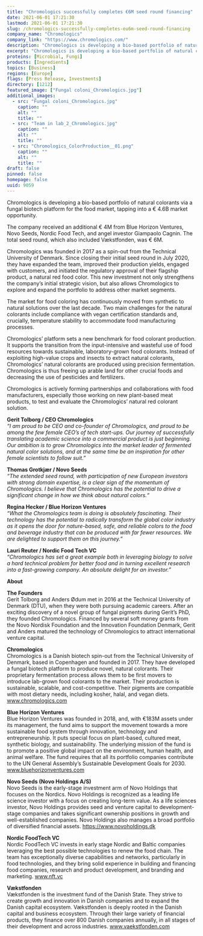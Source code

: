 ```yaml
---
title: "Chromologics successfully completes €6M seed round financing"
date: 2021-06-01 17:21:30
lastmod: 2021-06-01 17:21:30
slug: /chromologics-successfully-completes-eu6m-seed-round-financing
company_name: "Chromologics"
company_link: "https://www.chromologics.com/"
description: "Chromologics is developing a bio-based portfolio of natural colorants via a fungal biotech platform for the food market, tapping into a € 4.6B market opportunity. The company received an additional € 4M from Blue Horizon Ventures, Novo Seeds, Nordic Food Tech, and angel investor Giampaolo Cagnin. The total seed round, which also included Vækstfonden, was € 6M."
excerpt: "Chromologics is developing a bio-based portfolio of natural colorants via a fungal biotech platform for the food market, tapping into a € 4.6B market opportunity. The company received an additional € 4M from Blue Horizon Ventures, Novo Seeds, Nordic Food Tech, and angel investor Giampaolo Cagnin. The total seed round, which also included Vækstfonden, was € 6M."
proteins: [Microbial, Fungi]
products: [Ingredients]
topics: [Business]
regions: [Europe]
flags: [Press Release, Investments]
directory: [1212]
featured_image: ["Fungal coloni_Chromologics.jpg"]
additional_images:
  - src: "Fungal coloni_Chromologics.jpg"
    caption: ""
    alt: ""
    title: ""
  - src: "Team in lab_2_Chromologics.jpg"
    caption: ""
    alt: ""
    title: ""
  - src: "Chromologics_ColorProduction__01.png"
    caption: ""
    alt: ""
    title: ""
draft: false
pinned: false
homepage: false
uuid: 9059
---
```

<p>Chromologics is developing a bio-based portfolio of natural colorants via a fungal biotech platform for the food market, tapping into a € 4.6B market opportunity.</p>
<p>The company received an additional € 4M from Blue Horizon Ventures, Novo Seeds, Nordic Food Tech, and angel investor Giampaolo Cagnin. The total seed round, which also included Vækstfonden, was € 6M.</p>
<p>Chromologics was founded in 2017 as a spin-out from the Technical University of Denmark. Since closing their initial seed round in July 2020, they have expanded the team, improved their production yields, engaged with customers, and initiated the regulatory approval of their flagship product, a natural red food color. This new investment not only strengthens the company’s initial strategic vision, but also allows Chromologics to explore and expand the portfolio to address other market segments.</p>
<p>The market for food coloring has continuously moved from synthetic to natural solutions over the last decade. Two main challenges for the natural colorants include compliance with vegan certification standards and, crucially, temperature stability to accommodate food manufacturing processes.</p>
<p>Chromologics’ platform sets a new benchmark for food colorant production. It supports the transition from the input-intensive and wasteful use of food resources towards sustainable, laboratory-grown food colorants. Instead of exploiting high-value crops and insects to extract natural colorants, Chromologics’ natural colorants are produced using precision fermentation. Chromologics is thus freeing up arable land for other crucial foods and decreasing the use of pesticides and fertilizers.</p>
<p>Chromologics is actively forming partnerships and collaborations with food manufacturers, especially those working on new plant-based meat products, to test and evaluate the Chromologics’ natural red colorant solution.</p>
<p><strong>Gerit Tolborg / CEO Chromologics</strong><br />
<em>“I am proud to be CEO and co-founder of Chromologics, and proud to be among the few female CEO’s of tech start-ups. Our journey of successfully translating academic science into a commercial product is just beginning. Our ambition is to grow Chromologics into the market leader of fermented natural color solutions, and at the same time be an inspiration for other female scientists to follow suit.”</em></p>
<p><strong>Thomas Grotkjær / Novo Seeds</strong><br />
<em>“The extended seed round, with participation of new European investors with strong domain expertise, is a clear sign of the momentum of Chromologics. I believe that Chromologics has the potential to drive a significant change in how we think about natural colors.“</em></p>
<p><strong>Regina Hecker / Blue Horizon Ventures</strong><br />
<em>“What the Chromologics team is doing is absolutely fascinating. Their technology has the potential to radically transform the global color industry as it opens the door for nature-based, safe, and reliable colors to the food and beverage industry that can be produced with far fewer resources. We are delighted to support them on this journey.”</em></p>
<p><strong>Lauri Reuter / Nordic Food Tech VC</strong><br />
<em>“Chromologics has set a great example both in leveraging biology to solve a hard technical problem for better food and in turning excellent research into a fast-growing company. An absolute delight for an investor.”</em></p>
<p><strong>About</strong></p>
<p><strong>The Founders</strong><br />
Gerit Tolborg and Anders Ødum met in 2016 at the Technical University of Denmark (DTU), when they were both pursuing academic careers. After an exciting discovery of a novel group of fungal pigments during Gerit’s PhD, they founded Chromologics. Financed by several soft money grants from the Novo Nordisk Foundation and the Innovation Foundation Denmark, Gerit and Anders matured the technology of Chromologics to attract international venture capital.</p>
<p><strong>Chromologics</strong><br />
Chromologics is a Danish biotech spin-out from the Technical University of Denmark, based in Copenhagen and founded in 2017. They have developed a fungal biotech platform to produce novel, natural colorants. Their proprietary fermentation process allows them to be first movers to introduce lab-grown food colorants to the market. Their production is sustainable, scalable, and cost-competitive. Their pigments are compatible with most dietary needs, including kosher, halal, and vegan diets. <a href="http://www.chromologics.com">www.chromologics.com</a></p>
<p><strong>Blue Horizon Ventures</strong><br />
Blue Horizon Ventures was founded in 2018, and, with €183M assets under its management, the fund aims to support the movement towards a more sustainable food system through innovation, technology and entrepreneurship. It puts special focus on plant-based, cultured meat, synthetic biology, and sustainability. The underlying mission of the fund is to promote a positive global impact on the environment, human health, and animal welfare. The fund requires that all its portfolio companies contribute to the UN General Assembly’s Sustainable Development Goals for 2030. <a href="http://www.bluehorizonventures.com">www.bluehorizonventures.com</a></p>
<p><strong>Novo Seeds (Novo Holdings A/S)</strong><br />
Novo Seeds is the early-stage investment arm of Novo Holdings that focuses on the Nordics. Novo Holdings is recognized as a leading life science investor with a focus on creating long-term value. As a life sciences investor, Novo Holdings provides seed and venture capital to development-stage companies and takes significant ownership positions in growth and well-established companies. Novo Holdings also manages a broad portfolio of diversified financial assets. <a href="https://www.novoholdings.dk">https://www.novoholdings.dk</a></p>
<p><strong>Nordic FoodTech VC</strong><br />
Nordic FoodTech VC invests in early stage Nordic and Baltic companies leveraging the best possible technologies to renew the food chain. The team has exceptionally diverse capabilities and networks, particularly in food technologies, and they bring solid experience in building and financing food companies, research and product development, and branding and marketing. <a href="http://www.nft.vc">www.nft.vc</a></p>
<p><strong>Vækstfonden</strong><br />
Vækstfonden is the investment fund of the Danish State. They strive to create growth and innovation in Danish companies and to expand the Danish capital ecosystem. Vækstfonden is deeply rooted in the Danish capital and business ecosystem. Through their large variety of financial products, they finance over 800 Danish companies annually, in all stages of their development and across industries. <a href="http://www.vaekstfonden.com">www.vaekstfonden.com</a></p>
